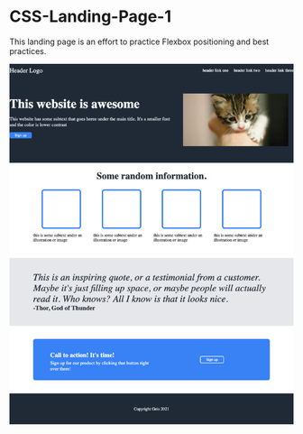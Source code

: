 # CSS-Landing-Page-1

This landing page is an effort to practice Flexbox positioning and best practices.

![Screenshot of current page design](./assets/CSS-Landing-Page.png)
